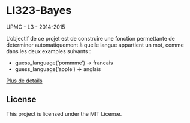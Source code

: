 # LI323-Bayes
UPMC - L3 - 2014-2015


L’objectif de ce projet est de construire une fonction permettante de
determiner automatiquement à quelle langue appartient un mot, comme
dans les deux examples suivants :
- guess_language(’pommme’) → francais
- guess_language(’apple’) → anglais

[Plus de details](projet_bayes.pdf)

## License

This project is licensed under the MIT License.
